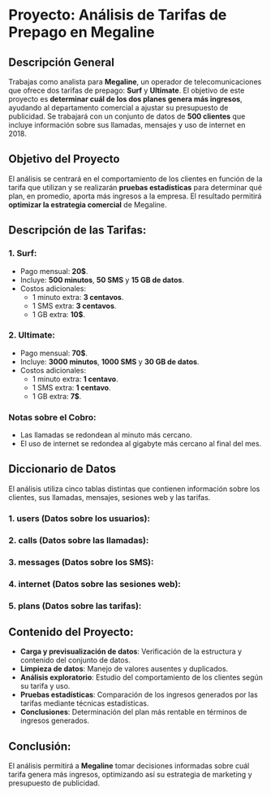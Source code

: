 # Proyecto: Análisis de Tarifas de Prepago en Megaline

## Descripción General
Trabajas como analista para **Megaline**, un operador de telecomunicaciones que ofrece dos tarifas de prepago: **Surf** y **Ultimate**. El objetivo de este proyecto es **determinar cuál de los dos planes genera más ingresos**, ayudando al departamento comercial a ajustar su presupuesto de publicidad. Se trabajará con un conjunto de datos de **500 clientes** que incluye información sobre sus llamadas, mensajes y uso de internet en 2018.

## Objetivo del Proyecto
El análisis se centrará en el comportamiento de los clientes en función de la tarifa que utilizan y se realizarán **pruebas estadísticas** para determinar qué plan, en promedio, aporta más ingresos a la empresa. El resultado permitirá **optimizar la estrategia comercial** de Megaline.

## Descripción de las Tarifas:

### 1. **Surf**:
- Pago mensual: **20$**.
- Incluye: **500 minutos**, **50 SMS** y **15 GB de datos**.
- Costos adicionales:
  - 1 minuto extra: **3 centavos**.
  - 1 SMS extra: **3 centavos**.
  - 1 GB extra: **10$**.

### 2. **Ultimate**:
- Pago mensual: **70$**.
- Incluye: **3000 minutos**, **1000 SMS** y **30 GB de datos**.
- Costos adicionales:
  - 1 minuto extra: **1 centavo**.
  - 1 SMS extra: **1 centavo**.
  - 1 GB extra: **7$**.

### Notas sobre el Cobro:
- Las llamadas se redondean al minuto más cercano.
- El uso de internet se redondea al gigabyte más cercano al final del mes.

## Diccionario de Datos
El análisis utiliza cinco tablas distintas que contienen información sobre los clientes, sus llamadas, mensajes, sesiones web y las tarifas. 

### 1. **users** (Datos sobre los usuarios):

### 2. **calls** (Datos sobre las llamadas):

### 3. **messages** (Datos sobre los SMS):

### 4. **internet** (Datos sobre las sesiones web):

### 5. **plans** (Datos sobre las tarifas):

## Contenido del Proyecto:
- **Carga y previsualización de datos**: Verificación de la estructura y contenido del conjunto de datos.
- **Limpieza de datos**: Manejo de valores ausentes y duplicados.
- **Análisis exploratorio**: Estudio del comportamiento de los clientes según su tarifa y uso.
- **Pruebas estadísticas**: Comparación de los ingresos generados por las tarifas mediante técnicas estadísticas.
- **Conclusiones**: Determinación del plan más rentable en términos de ingresos generados.

## Conclusión:
El análisis permitirá a **Megaline** tomar decisiones informadas sobre cuál tarifa genera más ingresos, optimizando así su estrategia de marketing y presupuesto de publicidad.
